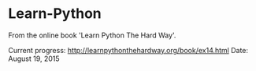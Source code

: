 # Learn-Python
From the online book 'Learn Python The Hard Way'.

Current progress: 
http://learnpythonthehardway.org/book/ex14.html
Date: August 19, 2015
